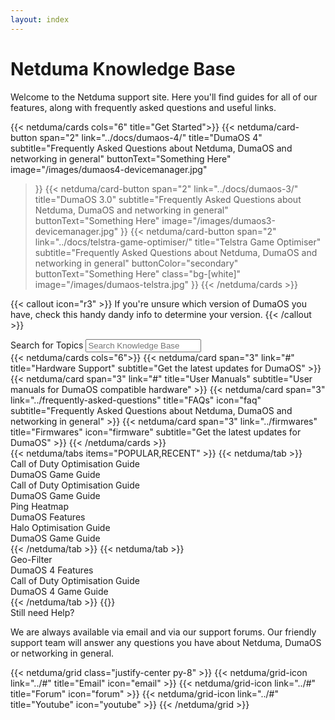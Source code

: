 ```yaml
---
layout: index
---
```


<!-- markdownlint-disable-next-line MD041 -->
<div class="py-16 container mx-auto max-w-screen-sm text-center flex flex-col gap-4">
  <h1 class="text-5xl tracking-wide">Netduma Knowledge Base</h1>
  <div class="text-text-secondary tracking-wide">Welcome to the Netduma support site. Here you'll find guides for all of our features, along with frequently asked questions and useful links.</div>
</div>

{{< netduma/cards cols="6" title="Get Started">}}
  {{< netduma/card-button
    span="2" 
    link="../docs/dumaos-4/" 
    title="DumaOS 4" 
    subtitle="Frequently Asked Questions about Netduma, DumaOS and networking in general" 
    buttonText="Something Here" 
    image="/images/dumaos4-devicemanager.jpg"
  >}}
  {{< netduma/card-button
    span="2" 
    link="../docs/dumaos-3/" 
    title="DumaOS 3.0" 
    subtitle="Frequently Asked Questions about Netduma, DumaOS and networking in general" 
    buttonText="Something Here" 
    image="/images/dumaos3-devicemanager.jpg"
  >}}
  {{< netduma/card-button
    span="2" 
    link="../docs/telstra-game-optimiser/" 
    title="Telstra Game Optimiser" 
    subtitle="Frequently Asked Questions about Netduma, DumaOS and networking in general" 
    buttonColor="secondary" 
    buttonText="Something Here"
    class="bg-[white]"
    image="/images/dumaos-telstra.jpg"
  >}}
{{< /netduma/cards >}}

{{< callout icon="r3" >}}
  If you're unsure which version of DumaOS you have, check this handy dandy info to determine your version. 
{{< /callout >}}

<div class="text-center flex flex-col items-center gap-4 py-16">
  <label for="search" class="text-2xl font-semibold tracking-wide">Search for Topics</label>
 <input class="max-w-xl w-full rounded-md grow py-2 px-3 shadow-sm focus:outline-none" placeholder="Search Knowledge Base" type="text" name="search"/>
</div>

<div class="flex flex-col-reverse md:flex-row gap-12 py-16">
  <div class="basis-2/3">
    {{< netduma/cards cols="6">}}
      {{< netduma/card span="3" link="#" title="Hardware Support" subtitle="Get the latest updates for DumaOS" >}}
      {{< netduma/card span="3" link="#" title="User Manuals" subtitle="User manuals for DumaOS compatible hardware" >}}
      {{< netduma/card span="3" link="../frequently-asked-questions" title="FAQs" icon="faq" subtitle="Frequently Asked Questions about Netduma, DumaOS and networking in general" >}}
      {{< netduma/card span="3" link="../firmwares" title="Firmwares" icon="firmware" subtitle="Get the latest updates for DumaOS" >}}
    {{< /netduma/cards >}}
  </div>
  <div class="basis-1/3">
      {{< netduma/tabs items="POPULAR,RECENT" >}}
        {{< netduma/tab >}}  
          <div class="flex flex-col gap-2">
            <a class="text-xl font-semibold tracking-wide text-text-primary hover:text-primary-main transition-colors no-underline cursor-pointer">Call of Duty Optimisation Guide</a>
            <div class="flex gap-4 text-sm text-white/65">
              <a class="text-text-secondary hover:text-text-primary transition-colors no-underline cursor-pointer">DumaOS</a>
              <a class="text-text-secondary hover:text-text-primary transition-colors no-underline cursor-pointer">Game Guide</a>
            </div>
          </div>
          <div class="flex flex-col gap-2">
            <a class="text-xl font-semibold tracking-wide text-text-primary hover:text-primary-main transition-colors no-underline cursor-pointer">Call of Duty Optimisation Guide</a>
            <div class="flex gap-4 text-sm text-white/65">
              <a class="text-text-secondary hover:text-text-primary transition-colors no-underline cursor-pointer">DumaOS</a>
              <a class="text-text-secondary hover:text-text-primary transition-colors no-underline cursor-pointer">Game Guide</a>
            </div>
          </div>
          <div class="flex flex-col gap-2">
            <a class="text-xl font-semibold tracking-wide text-text-primary hover:text-primary-main transition-colors no-underline cursor-pointer">Ping Heatmap</a>
            <div class="flex gap-4 text-sm text-white/65">
              <a class="text-text-secondary hover:text-text-primary transition-colors no-underline cursor-pointer">DumaOS</a>
              <a class="text-text-secondary hover:text-text-primary transition-colors no-underline cursor-pointer">Features</a>
            </div>
          </div>
          <div class="flex flex-col gap-2">
            <a class="text-xl font-semibold tracking-wide text-text-primary hover:text-primary-main transition-colors no-underline cursor-pointer">Halo Optimisation Guide</a>
            <div class="flex gap-4 text-sm text-white/65">
              <a class="text-text-secondary hover:text-text-primary transition-colors no-underline cursor-pointer">DumaOS</a>
              <a class="text-text-secondary hover:text-text-primary transition-colors no-underline cursor-pointer">Game Guide</a>
            </div>
          </div>
        {{< /netduma/tab >}}
        {{< netduma/tab >}}
          <div class="flex flex-col gap-2">
            <a class="text-xl font-semibold tracking-wide text-text-primary hover:text-primary-main transition-colors no-underline cursor-pointer">Geo-Filter</a>
            <div class="flex gap-4 text-sm text-white/65">
              <a class="text-text-secondary hover:text-text-primary transition-colors no-underline cursor-pointer">DumaOS 4</a>
              <a class="text-text-secondary hover:text-text-primary transition-colors no-underline cursor-pointer">Features</a>
            </div>
          </div>
          <div class="flex flex-col gap-2">
            <a class="text-xl font-semibold tracking-wide text-text-primary hover:text-primary-main transition-colors no-underline cursor-pointer">Call of Duty Optimisation Guide</a>
            <div class="flex gap-4 text-sm text-white/65">
              <a class="text-text-secondary hover:text-text-primary transition-colors no-underline cursor-pointer">DumaOS 4</a>
              <a class="text-text-secondary hover:text-text-primary transition-colors no-underline cursor-pointer">Game Guide</a>
            </div>
          </div>
        {{< /netduma/tab >}}
      {{</ netduma/tabs >}}
  </div>
</div>

<div class="py-16 container mx-auto max-w-screen-sm text-center">
  <div class="text-2xl font-semibold tracking-wide">Still need Help?</div>
  <p class="text-text-secondary">We are always available via email and via our support forums. Our friendly support team will answer any questions you have about Netduma, DumaOS or networking in general.</p>
    {{< netduma/grid class="justify-center py-8" >}}  
      {{< netduma/grid-icon link="../#" title="Email" icon="email" >}}
      {{< netduma/grid-icon link="../#" title="Forum" icon="forum" >}}
      {{< netduma/grid-icon link="../#" title="Youtube" icon="youtube" >}}
    {{< /netduma/grid >}}  
</div>

